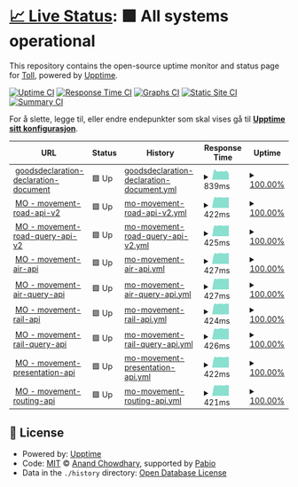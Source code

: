 # [📈 Live Status](https://toll.github.io/status-page): <!--live status--> **🟩 All systems operational**

This repository contains the open-source uptime monitor and status page for [Toll](https://www.toll.no), powered by [Upptime](https://github.com/upptime/upptime).

[![Uptime CI](https://github.com/toll/status-page/workflows/Uptime%20CI/badge.svg)](https://github.com/toll/status-page/actions?query=workflow%3A%22Uptime+CI%22)
[![Response Time CI](https://github.com/toll/status-page/workflows/Response%20Time%20CI/badge.svg)](https://github.com/toll/status-page/actions?query=workflow%3A%22Response+Time+CI%22)
[![Graphs CI](https://github.com/toll/status-page/workflows/Graphs%20CI/badge.svg)](https://github.com/toll/status-page/actions?query=workflow%3A%22Graphs+CI%22)
[![Static Site CI](https://github.com/toll/status-page/workflows/Static%20Site%20CI/badge.svg)](https://github.com/toll/status-page/actions?query=workflow%3A%22Static+Site+CI%22)
[![Summary CI](https://github.com/toll/status-page/workflows/Summary%20CI/badge.svg)](https://github.com/toll/status-page/actions?query=workflow%3A%22Summary+CI%22)

For å slette, legge til, eller endre endepunkter som skal vises gå til [**Upptime sitt konfigurasjon**](https://github.com/toll/status-page/blob/master/.upptimerc.yml).

<!--start: status pages-->
<!-- This summary is generated by Upptime (https://github.com/upptime/upptime) -->
<!-- Do not edit this manually, your changes will be overwritten -->
<!-- prettier-ignore -->
| URL | Status | History | Response Time | Uptime |
| --- | ------ | ------- | ------------- | ------ |
| <img alt="" src="https://icons.duckduckgo.com/ip3/api.toll.no.ico" height="13"> [goodsdeclaration-declaration-document](https://api.toll.no/api/goodsdeclaration/document/v2/swagger-ui/index.html#/document-controller/create) | 🟩 Up | [goodsdeclaration-declaration-document.yml](https://github.com/toll/status-page/commits/HEAD/history/goodsdeclaration-declaration-document.yml) | <details><summary><img alt="Response time graph" src="./graphs/goodsdeclaration-declaration-document/response-time-week.png" height="20"> 839ms</summary><br><a href="https://toll.github.io/status-page/history/goodsdeclaration-declaration-document"><img alt="Response time 939" src="https://img.shields.io/endpoint?url=https%3A%2F%2Fraw.githubusercontent.com%2Ftoll%2Fstatus-page%2FHEAD%2Fapi%2Fgoodsdeclaration-declaration-document%2Fresponse-time.json"></a><br><a href="https://toll.github.io/status-page/history/goodsdeclaration-declaration-document"><img alt="24-hour response time 808" src="https://img.shields.io/endpoint?url=https%3A%2F%2Fraw.githubusercontent.com%2Ftoll%2Fstatus-page%2FHEAD%2Fapi%2Fgoodsdeclaration-declaration-document%2Fresponse-time-day.json"></a><br><a href="https://toll.github.io/status-page/history/goodsdeclaration-declaration-document"><img alt="7-day response time 839" src="https://img.shields.io/endpoint?url=https%3A%2F%2Fraw.githubusercontent.com%2Ftoll%2Fstatus-page%2FHEAD%2Fapi%2Fgoodsdeclaration-declaration-document%2Fresponse-time-week.json"></a><br><a href="https://toll.github.io/status-page/history/goodsdeclaration-declaration-document"><img alt="30-day response time 1162" src="https://img.shields.io/endpoint?url=https%3A%2F%2Fraw.githubusercontent.com%2Ftoll%2Fstatus-page%2FHEAD%2Fapi%2Fgoodsdeclaration-declaration-document%2Fresponse-time-month.json"></a><br><a href="https://toll.github.io/status-page/history/goodsdeclaration-declaration-document"><img alt="1-year response time 939" src="https://img.shields.io/endpoint?url=https%3A%2F%2Fraw.githubusercontent.com%2Ftoll%2Fstatus-page%2FHEAD%2Fapi%2Fgoodsdeclaration-declaration-document%2Fresponse-time-year.json"></a></details> | <details><summary><a href="https://toll.github.io/status-page/history/goodsdeclaration-declaration-document">100.00%</a></summary><a href="https://toll.github.io/status-page/history/goodsdeclaration-declaration-document"><img alt="All-time uptime 99.99%" src="https://img.shields.io/endpoint?url=https%3A%2F%2Fraw.githubusercontent.com%2Ftoll%2Fstatus-page%2FHEAD%2Fapi%2Fgoodsdeclaration-declaration-document%2Fuptime.json"></a><br><a href="https://toll.github.io/status-page/history/goodsdeclaration-declaration-document"><img alt="24-hour uptime 100.00%" src="https://img.shields.io/endpoint?url=https%3A%2F%2Fraw.githubusercontent.com%2Ftoll%2Fstatus-page%2FHEAD%2Fapi%2Fgoodsdeclaration-declaration-document%2Fuptime-day.json"></a><br><a href="https://toll.github.io/status-page/history/goodsdeclaration-declaration-document"><img alt="7-day uptime 100.00%" src="https://img.shields.io/endpoint?url=https%3A%2F%2Fraw.githubusercontent.com%2Ftoll%2Fstatus-page%2FHEAD%2Fapi%2Fgoodsdeclaration-declaration-document%2Fuptime-week.json"></a><br><a href="https://toll.github.io/status-page/history/goodsdeclaration-declaration-document"><img alt="30-day uptime 100.00%" src="https://img.shields.io/endpoint?url=https%3A%2F%2Fraw.githubusercontent.com%2Ftoll%2Fstatus-page%2FHEAD%2Fapi%2Fgoodsdeclaration-declaration-document%2Fuptime-month.json"></a><br><a href="https://toll.github.io/status-page/history/goodsdeclaration-declaration-document"><img alt="1-year uptime 99.99%" src="https://img.shields.io/endpoint?url=https%3A%2F%2Fraw.githubusercontent.com%2Ftoll%2Fstatus-page%2FHEAD%2Fapi%2Fgoodsdeclaration-declaration-document%2Fuptime-year.json"></a></details>
| <img alt="" src="https://icons.duckduckgo.com/ip3/api.toll.no.ico" height="13"> [MO - movement-road-api-v2](https://api.toll.no/api/movement/road/v2/swagger-ui/index.html) | 🟩 Up | [mo-movement-road-api-v2.yml](https://github.com/toll/status-page/commits/HEAD/history/mo-movement-road-api-v2.yml) | <details><summary><img alt="Response time graph" src="./graphs/mo-movement-road-api-v2/response-time-week.png" height="20"> 422ms</summary><br><a href="https://toll.github.io/status-page/history/mo-movement-road-api-v2"><img alt="Response time 559" src="https://img.shields.io/endpoint?url=https%3A%2F%2Fraw.githubusercontent.com%2Ftoll%2Fstatus-page%2FHEAD%2Fapi%2Fmo-movement-road-api-v2%2Fresponse-time.json"></a><br><a href="https://toll.github.io/status-page/history/mo-movement-road-api-v2"><img alt="24-hour response time 429" src="https://img.shields.io/endpoint?url=https%3A%2F%2Fraw.githubusercontent.com%2Ftoll%2Fstatus-page%2FHEAD%2Fapi%2Fmo-movement-road-api-v2%2Fresponse-time-day.json"></a><br><a href="https://toll.github.io/status-page/history/mo-movement-road-api-v2"><img alt="7-day response time 422" src="https://img.shields.io/endpoint?url=https%3A%2F%2Fraw.githubusercontent.com%2Ftoll%2Fstatus-page%2FHEAD%2Fapi%2Fmo-movement-road-api-v2%2Fresponse-time-week.json"></a><br><a href="https://toll.github.io/status-page/history/mo-movement-road-api-v2"><img alt="30-day response time 527" src="https://img.shields.io/endpoint?url=https%3A%2F%2Fraw.githubusercontent.com%2Ftoll%2Fstatus-page%2FHEAD%2Fapi%2Fmo-movement-road-api-v2%2Fresponse-time-month.json"></a><br><a href="https://toll.github.io/status-page/history/mo-movement-road-api-v2"><img alt="1-year response time 559" src="https://img.shields.io/endpoint?url=https%3A%2F%2Fraw.githubusercontent.com%2Ftoll%2Fstatus-page%2FHEAD%2Fapi%2Fmo-movement-road-api-v2%2Fresponse-time-year.json"></a></details> | <details><summary><a href="https://toll.github.io/status-page/history/mo-movement-road-api-v2">100.00%</a></summary><a href="https://toll.github.io/status-page/history/mo-movement-road-api-v2"><img alt="All-time uptime 100.00%" src="https://img.shields.io/endpoint?url=https%3A%2F%2Fraw.githubusercontent.com%2Ftoll%2Fstatus-page%2FHEAD%2Fapi%2Fmo-movement-road-api-v2%2Fuptime.json"></a><br><a href="https://toll.github.io/status-page/history/mo-movement-road-api-v2"><img alt="24-hour uptime 100.00%" src="https://img.shields.io/endpoint?url=https%3A%2F%2Fraw.githubusercontent.com%2Ftoll%2Fstatus-page%2FHEAD%2Fapi%2Fmo-movement-road-api-v2%2Fuptime-day.json"></a><br><a href="https://toll.github.io/status-page/history/mo-movement-road-api-v2"><img alt="7-day uptime 100.00%" src="https://img.shields.io/endpoint?url=https%3A%2F%2Fraw.githubusercontent.com%2Ftoll%2Fstatus-page%2FHEAD%2Fapi%2Fmo-movement-road-api-v2%2Fuptime-week.json"></a><br><a href="https://toll.github.io/status-page/history/mo-movement-road-api-v2"><img alt="30-day uptime 100.00%" src="https://img.shields.io/endpoint?url=https%3A%2F%2Fraw.githubusercontent.com%2Ftoll%2Fstatus-page%2FHEAD%2Fapi%2Fmo-movement-road-api-v2%2Fuptime-month.json"></a><br><a href="https://toll.github.io/status-page/history/mo-movement-road-api-v2"><img alt="1-year uptime 100.00%" src="https://img.shields.io/endpoint?url=https%3A%2F%2Fraw.githubusercontent.com%2Ftoll%2Fstatus-page%2FHEAD%2Fapi%2Fmo-movement-road-api-v2%2Fuptime-year.json"></a></details>
| <img alt="" src="https://icons.duckduckgo.com/ip3/api.toll.no.ico" height="13"> [MO - movement-road-query-api-v2](https://api.toll.no/api/movement/road/status/v2/swagger-ui/index.html) | 🟩 Up | [mo-movement-road-query-api-v2.yml](https://github.com/toll/status-page/commits/HEAD/history/mo-movement-road-query-api-v2.yml) | <details><summary><img alt="Response time graph" src="./graphs/mo-movement-road-query-api-v2/response-time-week.png" height="20"> 425ms</summary><br><a href="https://toll.github.io/status-page/history/mo-movement-road-query-api-v2"><img alt="Response time 538" src="https://img.shields.io/endpoint?url=https%3A%2F%2Fraw.githubusercontent.com%2Ftoll%2Fstatus-page%2FHEAD%2Fapi%2Fmo-movement-road-query-api-v2%2Fresponse-time.json"></a><br><a href="https://toll.github.io/status-page/history/mo-movement-road-query-api-v2"><img alt="24-hour response time 428" src="https://img.shields.io/endpoint?url=https%3A%2F%2Fraw.githubusercontent.com%2Ftoll%2Fstatus-page%2FHEAD%2Fapi%2Fmo-movement-road-query-api-v2%2Fresponse-time-day.json"></a><br><a href="https://toll.github.io/status-page/history/mo-movement-road-query-api-v2"><img alt="7-day response time 425" src="https://img.shields.io/endpoint?url=https%3A%2F%2Fraw.githubusercontent.com%2Ftoll%2Fstatus-page%2FHEAD%2Fapi%2Fmo-movement-road-query-api-v2%2Fresponse-time-week.json"></a><br><a href="https://toll.github.io/status-page/history/mo-movement-road-query-api-v2"><img alt="30-day response time 523" src="https://img.shields.io/endpoint?url=https%3A%2F%2Fraw.githubusercontent.com%2Ftoll%2Fstatus-page%2FHEAD%2Fapi%2Fmo-movement-road-query-api-v2%2Fresponse-time-month.json"></a><br><a href="https://toll.github.io/status-page/history/mo-movement-road-query-api-v2"><img alt="1-year response time 538" src="https://img.shields.io/endpoint?url=https%3A%2F%2Fraw.githubusercontent.com%2Ftoll%2Fstatus-page%2FHEAD%2Fapi%2Fmo-movement-road-query-api-v2%2Fresponse-time-year.json"></a></details> | <details><summary><a href="https://toll.github.io/status-page/history/mo-movement-road-query-api-v2">100.00%</a></summary><a href="https://toll.github.io/status-page/history/mo-movement-road-query-api-v2"><img alt="All-time uptime 99.99%" src="https://img.shields.io/endpoint?url=https%3A%2F%2Fraw.githubusercontent.com%2Ftoll%2Fstatus-page%2FHEAD%2Fapi%2Fmo-movement-road-query-api-v2%2Fuptime.json"></a><br><a href="https://toll.github.io/status-page/history/mo-movement-road-query-api-v2"><img alt="24-hour uptime 100.00%" src="https://img.shields.io/endpoint?url=https%3A%2F%2Fraw.githubusercontent.com%2Ftoll%2Fstatus-page%2FHEAD%2Fapi%2Fmo-movement-road-query-api-v2%2Fuptime-day.json"></a><br><a href="https://toll.github.io/status-page/history/mo-movement-road-query-api-v2"><img alt="7-day uptime 100.00%" src="https://img.shields.io/endpoint?url=https%3A%2F%2Fraw.githubusercontent.com%2Ftoll%2Fstatus-page%2FHEAD%2Fapi%2Fmo-movement-road-query-api-v2%2Fuptime-week.json"></a><br><a href="https://toll.github.io/status-page/history/mo-movement-road-query-api-v2"><img alt="30-day uptime 100.00%" src="https://img.shields.io/endpoint?url=https%3A%2F%2Fraw.githubusercontent.com%2Ftoll%2Fstatus-page%2FHEAD%2Fapi%2Fmo-movement-road-query-api-v2%2Fuptime-month.json"></a><br><a href="https://toll.github.io/status-page/history/mo-movement-road-query-api-v2"><img alt="1-year uptime 99.99%" src="https://img.shields.io/endpoint?url=https%3A%2F%2Fraw.githubusercontent.com%2Ftoll%2Fstatus-page%2FHEAD%2Fapi%2Fmo-movement-road-query-api-v2%2Fuptime-year.json"></a></details>
| <img alt="" src="https://icons.duckduckgo.com/ip3/api.toll.no.ico" height="13"> [MO - movement-air-api](https://api.toll.no/api/movement/air/v1/swagger-ui/index.html) | 🟩 Up | [mo-movement-air-api.yml](https://github.com/toll/status-page/commits/HEAD/history/mo-movement-air-api.yml) | <details><summary><img alt="Response time graph" src="./graphs/mo-movement-air-api/response-time-week.png" height="20"> 427ms</summary><br><a href="https://toll.github.io/status-page/history/mo-movement-air-api"><img alt="Response time 543" src="https://img.shields.io/endpoint?url=https%3A%2F%2Fraw.githubusercontent.com%2Ftoll%2Fstatus-page%2FHEAD%2Fapi%2Fmo-movement-air-api%2Fresponse-time.json"></a><br><a href="https://toll.github.io/status-page/history/mo-movement-air-api"><img alt="24-hour response time 429" src="https://img.shields.io/endpoint?url=https%3A%2F%2Fraw.githubusercontent.com%2Ftoll%2Fstatus-page%2FHEAD%2Fapi%2Fmo-movement-air-api%2Fresponse-time-day.json"></a><br><a href="https://toll.github.io/status-page/history/mo-movement-air-api"><img alt="7-day response time 427" src="https://img.shields.io/endpoint?url=https%3A%2F%2Fraw.githubusercontent.com%2Ftoll%2Fstatus-page%2FHEAD%2Fapi%2Fmo-movement-air-api%2Fresponse-time-week.json"></a><br><a href="https://toll.github.io/status-page/history/mo-movement-air-api"><img alt="30-day response time 526" src="https://img.shields.io/endpoint?url=https%3A%2F%2Fraw.githubusercontent.com%2Ftoll%2Fstatus-page%2FHEAD%2Fapi%2Fmo-movement-air-api%2Fresponse-time-month.json"></a><br><a href="https://toll.github.io/status-page/history/mo-movement-air-api"><img alt="1-year response time 543" src="https://img.shields.io/endpoint?url=https%3A%2F%2Fraw.githubusercontent.com%2Ftoll%2Fstatus-page%2FHEAD%2Fapi%2Fmo-movement-air-api%2Fresponse-time-year.json"></a></details> | <details><summary><a href="https://toll.github.io/status-page/history/mo-movement-air-api">100.00%</a></summary><a href="https://toll.github.io/status-page/history/mo-movement-air-api"><img alt="All-time uptime 99.99%" src="https://img.shields.io/endpoint?url=https%3A%2F%2Fraw.githubusercontent.com%2Ftoll%2Fstatus-page%2FHEAD%2Fapi%2Fmo-movement-air-api%2Fuptime.json"></a><br><a href="https://toll.github.io/status-page/history/mo-movement-air-api"><img alt="24-hour uptime 100.00%" src="https://img.shields.io/endpoint?url=https%3A%2F%2Fraw.githubusercontent.com%2Ftoll%2Fstatus-page%2FHEAD%2Fapi%2Fmo-movement-air-api%2Fuptime-day.json"></a><br><a href="https://toll.github.io/status-page/history/mo-movement-air-api"><img alt="7-day uptime 100.00%" src="https://img.shields.io/endpoint?url=https%3A%2F%2Fraw.githubusercontent.com%2Ftoll%2Fstatus-page%2FHEAD%2Fapi%2Fmo-movement-air-api%2Fuptime-week.json"></a><br><a href="https://toll.github.io/status-page/history/mo-movement-air-api"><img alt="30-day uptime 100.00%" src="https://img.shields.io/endpoint?url=https%3A%2F%2Fraw.githubusercontent.com%2Ftoll%2Fstatus-page%2FHEAD%2Fapi%2Fmo-movement-air-api%2Fuptime-month.json"></a><br><a href="https://toll.github.io/status-page/history/mo-movement-air-api"><img alt="1-year uptime 99.99%" src="https://img.shields.io/endpoint?url=https%3A%2F%2Fraw.githubusercontent.com%2Ftoll%2Fstatus-page%2FHEAD%2Fapi%2Fmo-movement-air-api%2Fuptime-year.json"></a></details>
| <img alt="" src="https://icons.duckduckgo.com/ip3/api.toll.no.ico" height="13"> [MO - movement-air-query-api](https://api.toll.no/api/movement/air/status/v1/swagger-ui/index.html) | 🟩 Up | [mo-movement-air-query-api.yml](https://github.com/toll/status-page/commits/HEAD/history/mo-movement-air-query-api.yml) | <details><summary><img alt="Response time graph" src="./graphs/mo-movement-air-query-api/response-time-week.png" height="20"> 427ms</summary><br><a href="https://toll.github.io/status-page/history/mo-movement-air-query-api"><img alt="Response time 539" src="https://img.shields.io/endpoint?url=https%3A%2F%2Fraw.githubusercontent.com%2Ftoll%2Fstatus-page%2FHEAD%2Fapi%2Fmo-movement-air-query-api%2Fresponse-time.json"></a><br><a href="https://toll.github.io/status-page/history/mo-movement-air-query-api"><img alt="24-hour response time 431" src="https://img.shields.io/endpoint?url=https%3A%2F%2Fraw.githubusercontent.com%2Ftoll%2Fstatus-page%2FHEAD%2Fapi%2Fmo-movement-air-query-api%2Fresponse-time-day.json"></a><br><a href="https://toll.github.io/status-page/history/mo-movement-air-query-api"><img alt="7-day response time 427" src="https://img.shields.io/endpoint?url=https%3A%2F%2Fraw.githubusercontent.com%2Ftoll%2Fstatus-page%2FHEAD%2Fapi%2Fmo-movement-air-query-api%2Fresponse-time-week.json"></a><br><a href="https://toll.github.io/status-page/history/mo-movement-air-query-api"><img alt="30-day response time 525" src="https://img.shields.io/endpoint?url=https%3A%2F%2Fraw.githubusercontent.com%2Ftoll%2Fstatus-page%2FHEAD%2Fapi%2Fmo-movement-air-query-api%2Fresponse-time-month.json"></a><br><a href="https://toll.github.io/status-page/history/mo-movement-air-query-api"><img alt="1-year response time 539" src="https://img.shields.io/endpoint?url=https%3A%2F%2Fraw.githubusercontent.com%2Ftoll%2Fstatus-page%2FHEAD%2Fapi%2Fmo-movement-air-query-api%2Fresponse-time-year.json"></a></details> | <details><summary><a href="https://toll.github.io/status-page/history/mo-movement-air-query-api">100.00%</a></summary><a href="https://toll.github.io/status-page/history/mo-movement-air-query-api"><img alt="All-time uptime 99.99%" src="https://img.shields.io/endpoint?url=https%3A%2F%2Fraw.githubusercontent.com%2Ftoll%2Fstatus-page%2FHEAD%2Fapi%2Fmo-movement-air-query-api%2Fuptime.json"></a><br><a href="https://toll.github.io/status-page/history/mo-movement-air-query-api"><img alt="24-hour uptime 100.00%" src="https://img.shields.io/endpoint?url=https%3A%2F%2Fraw.githubusercontent.com%2Ftoll%2Fstatus-page%2FHEAD%2Fapi%2Fmo-movement-air-query-api%2Fuptime-day.json"></a><br><a href="https://toll.github.io/status-page/history/mo-movement-air-query-api"><img alt="7-day uptime 100.00%" src="https://img.shields.io/endpoint?url=https%3A%2F%2Fraw.githubusercontent.com%2Ftoll%2Fstatus-page%2FHEAD%2Fapi%2Fmo-movement-air-query-api%2Fuptime-week.json"></a><br><a href="https://toll.github.io/status-page/history/mo-movement-air-query-api"><img alt="30-day uptime 100.00%" src="https://img.shields.io/endpoint?url=https%3A%2F%2Fraw.githubusercontent.com%2Ftoll%2Fstatus-page%2FHEAD%2Fapi%2Fmo-movement-air-query-api%2Fuptime-month.json"></a><br><a href="https://toll.github.io/status-page/history/mo-movement-air-query-api"><img alt="1-year uptime 99.99%" src="https://img.shields.io/endpoint?url=https%3A%2F%2Fraw.githubusercontent.com%2Ftoll%2Fstatus-page%2FHEAD%2Fapi%2Fmo-movement-air-query-api%2Fuptime-year.json"></a></details>
| <img alt="" src="https://icons.duckduckgo.com/ip3/api.toll.no.ico" height="13"> [MO - movement-rail-api](https://api.toll.no/api/movement/rail/v1/swagger-ui/index.html) | 🟩 Up | [mo-movement-rail-api.yml](https://github.com/toll/status-page/commits/HEAD/history/mo-movement-rail-api.yml) | <details><summary><img alt="Response time graph" src="./graphs/mo-movement-rail-api/response-time-week.png" height="20"> 424ms</summary><br><a href="https://toll.github.io/status-page/history/mo-movement-rail-api"><img alt="Response time 540" src="https://img.shields.io/endpoint?url=https%3A%2F%2Fraw.githubusercontent.com%2Ftoll%2Fstatus-page%2FHEAD%2Fapi%2Fmo-movement-rail-api%2Fresponse-time.json"></a><br><a href="https://toll.github.io/status-page/history/mo-movement-rail-api"><img alt="24-hour response time 428" src="https://img.shields.io/endpoint?url=https%3A%2F%2Fraw.githubusercontent.com%2Ftoll%2Fstatus-page%2FHEAD%2Fapi%2Fmo-movement-rail-api%2Fresponse-time-day.json"></a><br><a href="https://toll.github.io/status-page/history/mo-movement-rail-api"><img alt="7-day response time 424" src="https://img.shields.io/endpoint?url=https%3A%2F%2Fraw.githubusercontent.com%2Ftoll%2Fstatus-page%2FHEAD%2Fapi%2Fmo-movement-rail-api%2Fresponse-time-week.json"></a><br><a href="https://toll.github.io/status-page/history/mo-movement-rail-api"><img alt="30-day response time 528" src="https://img.shields.io/endpoint?url=https%3A%2F%2Fraw.githubusercontent.com%2Ftoll%2Fstatus-page%2FHEAD%2Fapi%2Fmo-movement-rail-api%2Fresponse-time-month.json"></a><br><a href="https://toll.github.io/status-page/history/mo-movement-rail-api"><img alt="1-year response time 540" src="https://img.shields.io/endpoint?url=https%3A%2F%2Fraw.githubusercontent.com%2Ftoll%2Fstatus-page%2FHEAD%2Fapi%2Fmo-movement-rail-api%2Fresponse-time-year.json"></a></details> | <details><summary><a href="https://toll.github.io/status-page/history/mo-movement-rail-api">100.00%</a></summary><a href="https://toll.github.io/status-page/history/mo-movement-rail-api"><img alt="All-time uptime 99.99%" src="https://img.shields.io/endpoint?url=https%3A%2F%2Fraw.githubusercontent.com%2Ftoll%2Fstatus-page%2FHEAD%2Fapi%2Fmo-movement-rail-api%2Fuptime.json"></a><br><a href="https://toll.github.io/status-page/history/mo-movement-rail-api"><img alt="24-hour uptime 100.00%" src="https://img.shields.io/endpoint?url=https%3A%2F%2Fraw.githubusercontent.com%2Ftoll%2Fstatus-page%2FHEAD%2Fapi%2Fmo-movement-rail-api%2Fuptime-day.json"></a><br><a href="https://toll.github.io/status-page/history/mo-movement-rail-api"><img alt="7-day uptime 100.00%" src="https://img.shields.io/endpoint?url=https%3A%2F%2Fraw.githubusercontent.com%2Ftoll%2Fstatus-page%2FHEAD%2Fapi%2Fmo-movement-rail-api%2Fuptime-week.json"></a><br><a href="https://toll.github.io/status-page/history/mo-movement-rail-api"><img alt="30-day uptime 100.00%" src="https://img.shields.io/endpoint?url=https%3A%2F%2Fraw.githubusercontent.com%2Ftoll%2Fstatus-page%2FHEAD%2Fapi%2Fmo-movement-rail-api%2Fuptime-month.json"></a><br><a href="https://toll.github.io/status-page/history/mo-movement-rail-api"><img alt="1-year uptime 99.99%" src="https://img.shields.io/endpoint?url=https%3A%2F%2Fraw.githubusercontent.com%2Ftoll%2Fstatus-page%2FHEAD%2Fapi%2Fmo-movement-rail-api%2Fuptime-year.json"></a></details>
| <img alt="" src="https://icons.duckduckgo.com/ip3/api.toll.no.ico" height="13"> [MO - movement-rail-query-api](https://api.toll.no/api/movement/rail/status/v1/swagger-ui/index.html) | 🟩 Up | [mo-movement-rail-query-api.yml](https://github.com/toll/status-page/commits/HEAD/history/mo-movement-rail-query-api.yml) | <details><summary><img alt="Response time graph" src="./graphs/mo-movement-rail-query-api/response-time-week.png" height="20"> 426ms</summary><br><a href="https://toll.github.io/status-page/history/mo-movement-rail-query-api"><img alt="Response time 540" src="https://img.shields.io/endpoint?url=https%3A%2F%2Fraw.githubusercontent.com%2Ftoll%2Fstatus-page%2FHEAD%2Fapi%2Fmo-movement-rail-query-api%2Fresponse-time.json"></a><br><a href="https://toll.github.io/status-page/history/mo-movement-rail-query-api"><img alt="24-hour response time 428" src="https://img.shields.io/endpoint?url=https%3A%2F%2Fraw.githubusercontent.com%2Ftoll%2Fstatus-page%2FHEAD%2Fapi%2Fmo-movement-rail-query-api%2Fresponse-time-day.json"></a><br><a href="https://toll.github.io/status-page/history/mo-movement-rail-query-api"><img alt="7-day response time 426" src="https://img.shields.io/endpoint?url=https%3A%2F%2Fraw.githubusercontent.com%2Ftoll%2Fstatus-page%2FHEAD%2Fapi%2Fmo-movement-rail-query-api%2Fresponse-time-week.json"></a><br><a href="https://toll.github.io/status-page/history/mo-movement-rail-query-api"><img alt="30-day response time 524" src="https://img.shields.io/endpoint?url=https%3A%2F%2Fraw.githubusercontent.com%2Ftoll%2Fstatus-page%2FHEAD%2Fapi%2Fmo-movement-rail-query-api%2Fresponse-time-month.json"></a><br><a href="https://toll.github.io/status-page/history/mo-movement-rail-query-api"><img alt="1-year response time 540" src="https://img.shields.io/endpoint?url=https%3A%2F%2Fraw.githubusercontent.com%2Ftoll%2Fstatus-page%2FHEAD%2Fapi%2Fmo-movement-rail-query-api%2Fresponse-time-year.json"></a></details> | <details><summary><a href="https://toll.github.io/status-page/history/mo-movement-rail-query-api">100.00%</a></summary><a href="https://toll.github.io/status-page/history/mo-movement-rail-query-api"><img alt="All-time uptime 99.99%" src="https://img.shields.io/endpoint?url=https%3A%2F%2Fraw.githubusercontent.com%2Ftoll%2Fstatus-page%2FHEAD%2Fapi%2Fmo-movement-rail-query-api%2Fuptime.json"></a><br><a href="https://toll.github.io/status-page/history/mo-movement-rail-query-api"><img alt="24-hour uptime 100.00%" src="https://img.shields.io/endpoint?url=https%3A%2F%2Fraw.githubusercontent.com%2Ftoll%2Fstatus-page%2FHEAD%2Fapi%2Fmo-movement-rail-query-api%2Fuptime-day.json"></a><br><a href="https://toll.github.io/status-page/history/mo-movement-rail-query-api"><img alt="7-day uptime 100.00%" src="https://img.shields.io/endpoint?url=https%3A%2F%2Fraw.githubusercontent.com%2Ftoll%2Fstatus-page%2FHEAD%2Fapi%2Fmo-movement-rail-query-api%2Fuptime-week.json"></a><br><a href="https://toll.github.io/status-page/history/mo-movement-rail-query-api"><img alt="30-day uptime 100.00%" src="https://img.shields.io/endpoint?url=https%3A%2F%2Fraw.githubusercontent.com%2Ftoll%2Fstatus-page%2FHEAD%2Fapi%2Fmo-movement-rail-query-api%2Fuptime-month.json"></a><br><a href="https://toll.github.io/status-page/history/mo-movement-rail-query-api"><img alt="1-year uptime 99.99%" src="https://img.shields.io/endpoint?url=https%3A%2F%2Fraw.githubusercontent.com%2Ftoll%2Fstatus-page%2FHEAD%2Fapi%2Fmo-movement-rail-query-api%2Fuptime-year.json"></a></details>
| <img alt="" src="https://icons.duckduckgo.com/ip3/api.toll.no.ico" height="13"> [MO - movement-presentation-api](https://api.toll.no/api/movement/presentation/v1/swagger-ui/index.html) | 🟩 Up | [mo-movement-presentation-api.yml](https://github.com/toll/status-page/commits/HEAD/history/mo-movement-presentation-api.yml) | <details><summary><img alt="Response time graph" src="./graphs/mo-movement-presentation-api/response-time-week.png" height="20"> 422ms</summary><br><a href="https://toll.github.io/status-page/history/mo-movement-presentation-api"><img alt="Response time 539" src="https://img.shields.io/endpoint?url=https%3A%2F%2Fraw.githubusercontent.com%2Ftoll%2Fstatus-page%2FHEAD%2Fapi%2Fmo-movement-presentation-api%2Fresponse-time.json"></a><br><a href="https://toll.github.io/status-page/history/mo-movement-presentation-api"><img alt="24-hour response time 424" src="https://img.shields.io/endpoint?url=https%3A%2F%2Fraw.githubusercontent.com%2Ftoll%2Fstatus-page%2FHEAD%2Fapi%2Fmo-movement-presentation-api%2Fresponse-time-day.json"></a><br><a href="https://toll.github.io/status-page/history/mo-movement-presentation-api"><img alt="7-day response time 422" src="https://img.shields.io/endpoint?url=https%3A%2F%2Fraw.githubusercontent.com%2Ftoll%2Fstatus-page%2FHEAD%2Fapi%2Fmo-movement-presentation-api%2Fresponse-time-week.json"></a><br><a href="https://toll.github.io/status-page/history/mo-movement-presentation-api"><img alt="30-day response time 523" src="https://img.shields.io/endpoint?url=https%3A%2F%2Fraw.githubusercontent.com%2Ftoll%2Fstatus-page%2FHEAD%2Fapi%2Fmo-movement-presentation-api%2Fresponse-time-month.json"></a><br><a href="https://toll.github.io/status-page/history/mo-movement-presentation-api"><img alt="1-year response time 539" src="https://img.shields.io/endpoint?url=https%3A%2F%2Fraw.githubusercontent.com%2Ftoll%2Fstatus-page%2FHEAD%2Fapi%2Fmo-movement-presentation-api%2Fresponse-time-year.json"></a></details> | <details><summary><a href="https://toll.github.io/status-page/history/mo-movement-presentation-api">100.00%</a></summary><a href="https://toll.github.io/status-page/history/mo-movement-presentation-api"><img alt="All-time uptime 99.99%" src="https://img.shields.io/endpoint?url=https%3A%2F%2Fraw.githubusercontent.com%2Ftoll%2Fstatus-page%2FHEAD%2Fapi%2Fmo-movement-presentation-api%2Fuptime.json"></a><br><a href="https://toll.github.io/status-page/history/mo-movement-presentation-api"><img alt="24-hour uptime 100.00%" src="https://img.shields.io/endpoint?url=https%3A%2F%2Fraw.githubusercontent.com%2Ftoll%2Fstatus-page%2FHEAD%2Fapi%2Fmo-movement-presentation-api%2Fuptime-day.json"></a><br><a href="https://toll.github.io/status-page/history/mo-movement-presentation-api"><img alt="7-day uptime 100.00%" src="https://img.shields.io/endpoint?url=https%3A%2F%2Fraw.githubusercontent.com%2Ftoll%2Fstatus-page%2FHEAD%2Fapi%2Fmo-movement-presentation-api%2Fuptime-week.json"></a><br><a href="https://toll.github.io/status-page/history/mo-movement-presentation-api"><img alt="30-day uptime 100.00%" src="https://img.shields.io/endpoint?url=https%3A%2F%2Fraw.githubusercontent.com%2Ftoll%2Fstatus-page%2FHEAD%2Fapi%2Fmo-movement-presentation-api%2Fuptime-month.json"></a><br><a href="https://toll.github.io/status-page/history/mo-movement-presentation-api"><img alt="1-year uptime 99.99%" src="https://img.shields.io/endpoint?url=https%3A%2F%2Fraw.githubusercontent.com%2Ftoll%2Fstatus-page%2FHEAD%2Fapi%2Fmo-movement-presentation-api%2Fuptime-year.json"></a></details>
| <img alt="" src="https://icons.duckduckgo.com/ip3/api.toll.no.ico" height="13"> [MO - movement-routing-api](https://api.toll.no/api/movement/routing/v1/swagger-ui/index.html) | 🟩 Up | [mo-movement-routing-api.yml](https://github.com/toll/status-page/commits/HEAD/history/mo-movement-routing-api.yml) | <details><summary><img alt="Response time graph" src="./graphs/mo-movement-routing-api/response-time-week.png" height="20"> 421ms</summary><br><a href="https://toll.github.io/status-page/history/mo-movement-routing-api"><img alt="Response time 536" src="https://img.shields.io/endpoint?url=https%3A%2F%2Fraw.githubusercontent.com%2Ftoll%2Fstatus-page%2FHEAD%2Fapi%2Fmo-movement-routing-api%2Fresponse-time.json"></a><br><a href="https://toll.github.io/status-page/history/mo-movement-routing-api"><img alt="24-hour response time 423" src="https://img.shields.io/endpoint?url=https%3A%2F%2Fraw.githubusercontent.com%2Ftoll%2Fstatus-page%2FHEAD%2Fapi%2Fmo-movement-routing-api%2Fresponse-time-day.json"></a><br><a href="https://toll.github.io/status-page/history/mo-movement-routing-api"><img alt="7-day response time 421" src="https://img.shields.io/endpoint?url=https%3A%2F%2Fraw.githubusercontent.com%2Ftoll%2Fstatus-page%2FHEAD%2Fapi%2Fmo-movement-routing-api%2Fresponse-time-week.json"></a><br><a href="https://toll.github.io/status-page/history/mo-movement-routing-api"><img alt="30-day response time 522" src="https://img.shields.io/endpoint?url=https%3A%2F%2Fraw.githubusercontent.com%2Ftoll%2Fstatus-page%2FHEAD%2Fapi%2Fmo-movement-routing-api%2Fresponse-time-month.json"></a><br><a href="https://toll.github.io/status-page/history/mo-movement-routing-api"><img alt="1-year response time 536" src="https://img.shields.io/endpoint?url=https%3A%2F%2Fraw.githubusercontent.com%2Ftoll%2Fstatus-page%2FHEAD%2Fapi%2Fmo-movement-routing-api%2Fresponse-time-year.json"></a></details> | <details><summary><a href="https://toll.github.io/status-page/history/mo-movement-routing-api">100.00%</a></summary><a href="https://toll.github.io/status-page/history/mo-movement-routing-api"><img alt="All-time uptime 100.00%" src="https://img.shields.io/endpoint?url=https%3A%2F%2Fraw.githubusercontent.com%2Ftoll%2Fstatus-page%2FHEAD%2Fapi%2Fmo-movement-routing-api%2Fuptime.json"></a><br><a href="https://toll.github.io/status-page/history/mo-movement-routing-api"><img alt="24-hour uptime 100.00%" src="https://img.shields.io/endpoint?url=https%3A%2F%2Fraw.githubusercontent.com%2Ftoll%2Fstatus-page%2FHEAD%2Fapi%2Fmo-movement-routing-api%2Fuptime-day.json"></a><br><a href="https://toll.github.io/status-page/history/mo-movement-routing-api"><img alt="7-day uptime 100.00%" src="https://img.shields.io/endpoint?url=https%3A%2F%2Fraw.githubusercontent.com%2Ftoll%2Fstatus-page%2FHEAD%2Fapi%2Fmo-movement-routing-api%2Fuptime-week.json"></a><br><a href="https://toll.github.io/status-page/history/mo-movement-routing-api"><img alt="30-day uptime 100.00%" src="https://img.shields.io/endpoint?url=https%3A%2F%2Fraw.githubusercontent.com%2Ftoll%2Fstatus-page%2FHEAD%2Fapi%2Fmo-movement-routing-api%2Fuptime-month.json"></a><br><a href="https://toll.github.io/status-page/history/mo-movement-routing-api"><img alt="1-year uptime 100.00%" src="https://img.shields.io/endpoint?url=https%3A%2F%2Fraw.githubusercontent.com%2Ftoll%2Fstatus-page%2FHEAD%2Fapi%2Fmo-movement-routing-api%2Fuptime-year.json"></a></details>

<!--end: status pages-->

## 📄 License

- Powered by: [Upptime](https://github.com/upptime/upptime)
- Code: [MIT](./LICENSE) © [Anand Chowdhary](https://anandchowdhary.com), supported by [Pabio](https://pabio.com)
- Data in the `./history` directory: [Open Database License](https://opendatacommons.org/licenses/odbl/1-0/)
